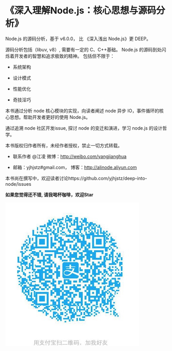 # 《深入理解Node.js：核心思想与源码分析》

Node.js 的源码分析，基于 v6.0.0， 比 《深入浅出 Node.js》更 DEEP。

源码分析包括（libuv, v8）, 需要有一定的 C、C++基础。 Node.js 的源码到处闪烁着开发者的智慧和追求极致的精神。
包括但不限于：

- 系统架构

- 设计模式

- 性能优化

- 奇技淫巧

本书通过分析 node 核心模块的实现，向读者阐述 node 异步 IO，事件循环的核心思想。帮助开发者更好的使用 Node.js。

通过追溯 node 社区开发issue, 探讨 node 的变迁和演进，学习 node.js 的设计哲学。

本书版权归作者所有，未经作者授权，禁止一切方式转载。

- 联系作者 @江凌 微博：http://weibo.com/yangjianghua 

- 邮箱：yjhjstz#gmail.com， 博客：http://alinode.aliyun.com

本书尚在撰写中，欢迎读者讨论https://github.com/yjhjstz/deep-into-node/issues

**如果您觉得还不错, 请我喝杯咖啡，欢迎Star** 

![zhi](alipay.jpg)

